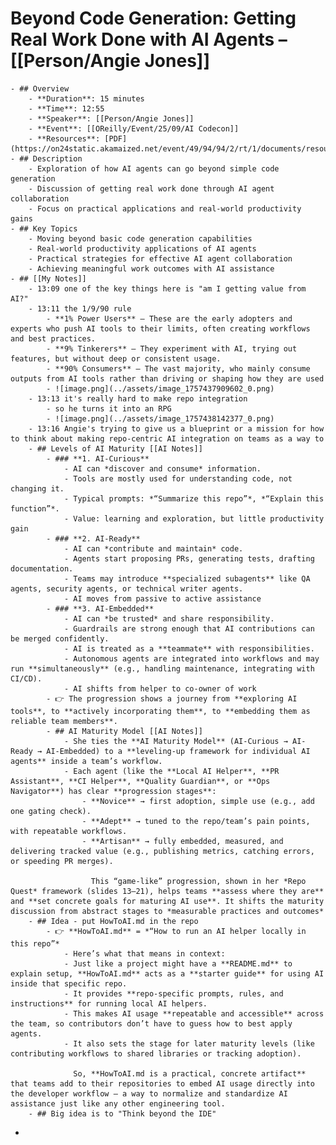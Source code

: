 # Beyond Code Generation: Getting Real Work Done with AI Agents – [[Person/Angie Jones]]
	- ## Overview
		- **Duration**: 15 minutes
		- **Time**: 12:55
		- **Speaker**: [[Person/Angie Jones]]
		- **Event**: [[OReilly/Event/25/09/AI Codecon]]
		- **Resources**: [PDF](https://on24static.akamaized.net/event/49/94/94/2/rt/1/documents/resourceList1757129649118/angiejonesbeyondcodegeneration1757129649118.pdf)
	- ## Description
		- Exploration of how AI agents can go beyond simple code generation
		- Discussion of getting real work done through AI agent collaboration
		- Focus on practical applications and real-world productivity gains
	- ## Key Topics
		- Moving beyond basic code generation capabilities
		- Real-world productivity applications of AI agents
		- Practical strategies for effective AI agent collaboration
		- Achieving meaningful work outcomes with AI assistance
	- ## [[My Notes]]
		- 13:09 one of the key things here is "am I getting value from AI?"
		- 13:11 the 1/9/90 rule
			- **1% Power Users** – These are the early adopters and experts who push AI tools to their limits, often creating workflows and best practices.
			- **9% Tinkerers** – They experiment with AI, trying out features, but without deep or consistent usage.
			- **90% Consumers** – The vast majority, who mainly consume outputs from AI tools rather than driving or shaping how they are used
			- ![image.png](../assets/image_1757437909602_0.png)
		- 13:13 it's really hard to make repo integration
			- so he turns it into an RPG
			- ![image.png](../assets/image_1757438142377_0.png)
		- 13:16 Angie's trying to give us a blueprint or a mission for how to think about making repo-centric AI integration on teams as a way to
		- ## Levels of AI Maturity [[AI Notes]]
			- ### **1. AI-Curious**
				- AI can *discover and consume* information.
				- Tools are mostly used for understanding code, not changing it.
				- Typical prompts: *“Summarize this repo”*, *“Explain this function”*.
				- Value: learning and exploration, but little productivity gain
			- ### **2. AI-Ready**
				- AI can *contribute and maintain* code.
				- Agents start proposing PRs, generating tests, drafting documentation.
				- Teams may introduce **specialized subagents** like QA agents, security agents, or technical writer agents.
				- AI moves from passive to active assistance
			- ### **3. AI-Embedded**
				- AI can *be trusted* and share responsibility.
				- Guardrails are strong enough that AI contributions can be merged confidently.
				- AI is treated as a **teammate** with responsibilities.
				- Autonomous agents are integrated into workflows and may run **simultaneously** (e.g., handling maintenance, integrating with CI/CD).
				- AI shifts from helper to co-owner of work
			- 👉 The progression shows a journey from **exploring AI tools**, to **actively incorporating them**, to **embedding them as reliable team members**.
			- ## AI Maturity Model [[AI Notes]]
				- She ties the **AI Maturity Model** (AI-Curious → AI-Ready → AI-Embedded) to a **leveling-up framework for individual AI agents** inside a team’s workflow.
				- Each agent (like the **Local AI Helper**, **PR Assistant**, **CI Helper**, **Quality Guardian**, or **Ops Navigator**) has clear **progression stages**:
					- **Novice** → first adoption, simple use (e.g., add one gating check).
					- **Adept** → tuned to the repo/team’s pain points, with repeatable workflows.
					- **Artisan** → fully embedded, measured, and delivering tracked value (e.g., publishing metrics, catching errors, or speeding PR merges).
					  
					  This “game-like” progression, shown in her *Repo Quest* framework (slides 13–21), helps teams **assess where they are** and **set concrete goals for maturing AI use**. It shifts the maturity discussion from abstract stages to *measurable practices and outcomes*
		- ## Idea - put HowToAI.md in the repo
			- 👉 **HowToAI.md** = *“How to run an AI helper locally in this repo”*
				- Here’s what that means in context:
				- Just like a project might have a **README.md** to explain setup, **HowToAI.md** acts as a **starter guide** for using AI inside that specific repo.
				- It provides **repo-specific prompts, rules, and instructions** for running local AI helpers.
				- This makes AI usage **repeatable and accessible** across the team, so contributors don’t have to guess how to best apply agents.
				- It also sets the stage for later maturity levels (like contributing workflows to shared libraries or tracking adoption).
				  
				  So, **HowToAI.md is a practical, concrete artifact** that teams add to their repositories to embed AI usage directly into the developer workflow — a way to normalize and standardize AI assistance just like any other engineering tool.
		- ## Big idea is to "Think beyond the IDE"
-